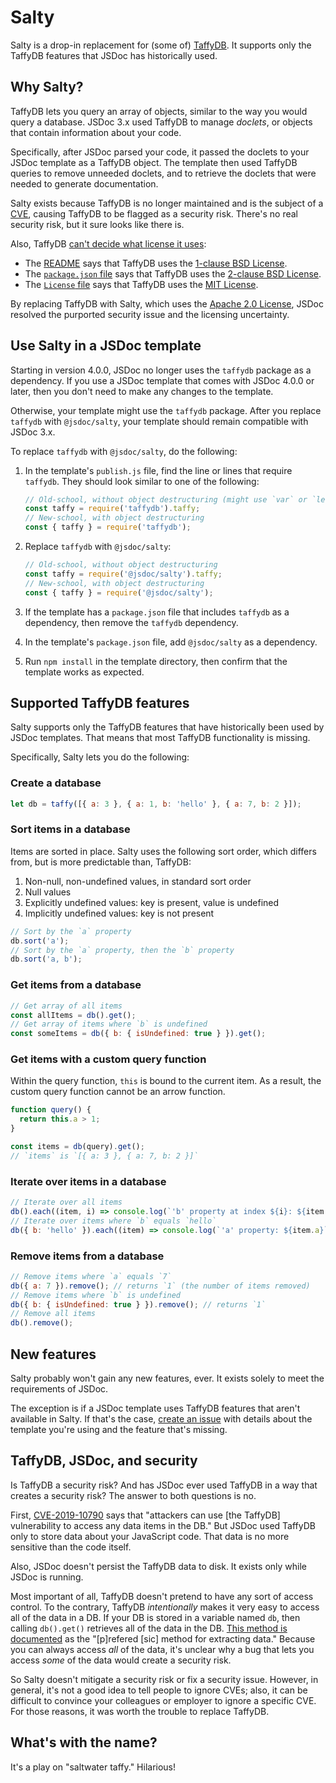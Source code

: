# Salty

Salty is a drop-in replacement for (some of) [TaffyDB](https://github.com/typicaljoe/taffydb). It
supports only the TaffyDB features that JSDoc has historically used.

## Why Salty?

TaffyDB lets you query an array of objects, similar to the way you would query a database. JSDoc 3.x
used TaffyDB to manage _doclets_, or objects that contain information about your code.

Specifically, after JSDoc parsed your code, it passed the doclets to your JSDoc template as a
TaffyDB object. The template then used TaffyDB queries to remove unneeded doclets, and to retrieve
the doclets that were needed to generate documentation.

Salty exists because TaffyDB is no longer maintained and is the subject of a
[CVE](https://www.cve.org/CVERecord?id=CVE-2019-10790), causing TaffyDB to be flagged as a security
risk. There's no real security risk, but it sure looks like there is.

Also, TaffyDB [can't decide what license it uses](https://github.com/typicaljoe/taffydb/issues/166):

+ The [README](https://github.com/typicaljoe/taffydb/blame/d4870cee370abffe510ba598b02e4e7ad6af5d2a/README.md#L146-L156)
  says that TaffyDB uses the [1-clause BSD License](https://opensource.org/licenses/BSD-1-Clause).
+ The [`package.json` file](https://github.com/typicaljoe/taffydb/blob/d4870cee370abffe510ba598b02e4e7ad6af5d2a/package.json#L32)
  says that TaffyDB uses the [2-clause BSD License](https://opensource.org/licenses/BSD-2-Clause).
+ The [`License` file](https://github.com/typicaljoe/taffydb/blob/d4870cee370abffe510ba598b02e4e7ad6af5d2a/License)
  says that TaffyDB uses the [MIT License](https://opensource.org/licenses/MIT).

By replacing TaffyDB with Salty, which uses the
[Apache 2.0 License](https://github.com/jsdoc/jsdoc/blob/main/packages/jsdoc-salty/LICENSE), JSDoc
resolved the purported security issue and the licensing uncertainty.

## Use Salty in a JSDoc template

Starting in version 4.0.0, JSDoc no longer uses the `taffydb` package as a dependency. If you use a
JSDoc template that comes with JSDoc 4.0.0 or later, then you don't need to make any changes to the
template.

Otherwise, your template might use the `taffydb` package. After you replace `taffydb` with
`@jsdoc/salty`, your template should remain compatible with JSDoc 3.x.

To replace `taffydb` with `@jsdoc/salty`, do the following:

1.  In the template's `publish.js` file, find the line or lines that require `taffydb`. They should
    look similar to one of the following:

    ```js
    // Old-school, without object destructuring (might use `var` or `let` instead of `const`)
    const taffy = require('taffydb').taffy;
    // New-school, with object destructuring
    const { taffy } = require('taffydb');
    ```

2.  Replace `taffydb` with `@jsdoc/salty`:

    ```js
    // Old-school, without object destructuring
    const taffy = require('@jsdoc/salty').taffy;
    // New-school, with object destructuring
    const { taffy } = require('@jsdoc/salty');
    ```

3.  If the template has a `package.json` file that includes `taffydb` as a dependency, then remove
    the `taffydb` dependency.

4.  In the template's `package.json` file, add `@jsdoc/salty` as a dependency.

5.  Run `npm install` in the template directory, then confirm that the template works as expected.

## Supported TaffyDB features

Salty supports only the TaffyDB features that have historically been used by JSDoc templates. That
means that most TaffyDB functionality is missing.

Specifically, Salty lets you do the following:

### Create a database

```js
let db = taffy([{ a: 3 }, { a: 1, b: 'hello' }, { a: 7, b: 2 }]);
```

### Sort items in a database

Items are sorted in place. Salty uses the following sort order, which differs from, but is more
predictable than, TaffyDB:

1.  Non-null, non-undefined values, in standard sort order
2.  Null values
3.  Explicitly undefined values: key is present, value is undefined
4.  Implicitly undefined values: key is not present

```js
// Sort by the `a` property
db.sort('a');
// Sort by the `a` property, then the `b` property
db.sort('a, b');
```

### Get items from a database

```js
// Get array of all items
const allItems = db().get();
// Get array of items where `b` is undefined
const someItems = db({ b: { isUndefined: true } }).get();
```

### Get items with a custom query function

Within the query function, `this` is bound to the current item. As a result, the custom query
function cannot be an arrow function.

```js
function query() {
  return this.a > 1;
}

const items = db(query).get();
// `items` is `[{ a: 3 }, { a: 7, b: 2 }]`
```

### Iterate over items in a database

```js
// Iterate over all items
db().each((item, i) => console.log(`'b' property at index ${i}: ${item.b}`));
// Iterate over items where `b` equals `hello`
db({ b: 'hello' }).each((item) => console.log(`'a' property: ${item.a}`));
```

### Remove items from a database

```js
// Remove items where `a` equals `7`
db({ a: 7 }).remove(); // returns `1` (the number of items removed)
// Remove items where `b` is undefined
db({ b: { isUndefined: true } }).remove(); // returns `1`
// Remove all items
db().remove();
```

## New features

Salty probably won't gain any new features, ever. It exists solely to meet the requirements of
JSDoc.

The exception is if a JSDoc template uses TaffyDB features that aren't available in Salty. If that's
the case, [create an issue](https://github.com/jsdoc/jsdoc/issues) with details about the template
you're using and the feature that's missing.

## TaffyDB, JSDoc, and security

Is TaffyDB a security risk? And has JSDoc ever used TaffyDB in a way that creates a security risk?
The answer to both questions is no.

First, [CVE-2019-10790](https://www.cve.org/CVERecord?id=CVE-2019-10790) says that "attackers can
use [the TaffyDB] vulnerability to access any data items in the DB." But JSDoc used TaffyDB only to
store data about your JavaScript code. That data is no more sensitive than the code itself.

Also, JSDoc doesn't persist the TaffyDB data to disk. It exists only while JSDoc is running.

Most important of all, TaffyDB doesn't pretend to have any sort of access control. To the contrary,
TaffyDB _intentionally_ makes it very easy to access all of the data in a DB. If your DB is stored
in a variable named `db`, then calling `db().get()` retrieves all of the data in the DB.
[This method is documented](https://taffydb.com/working_with_data.html) as the "[p]refered [sic]
method for extracting data." Because you can always access _all_ of the data, it's unclear why a bug
that lets you access _some_ of the data would create a security risk.

So Salty doesn't mitigate a security risk or fix a security issue. However, in general, it's not a
good idea to tell people to ignore CVEs; also, it can be difficult to convince your colleagues or
employer to ignore a specific CVE. For those reasons, it was worth the trouble to replace TaffyDB.

## What's with the name?

It's a play on "saltwater taffy." Hilarious!

